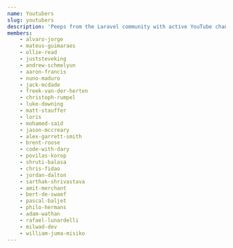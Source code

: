 ```yaml
---
name: Youtubers
slug: youtubers
description: 'Peeps from the Laravel community with active YouTube channels.'
members:
    - alvaro-jorge
    - mateus-guimaraes
    - ollie-read
    - juststeveking
    - andrew-schmelyun
    - aaron-francis
    - nuno-maduro
    - jack-mcdade
    - freek-van-der-herten
    - christoph-rumpel
    - luke-downing
    - matt-stauffer
    - loris
    - mohamed-said
    - jason-mccreary
    - alex-garrett-smith
    - brent-roose
    - code-with-dary
    - povilas-korop
    - shruti-balasa
    - chris-fidao
    - jordan-dalton
    - sarthak-shrivastava
    - amit-merchant
    - bert-de-swaef
    - pascal-baljet
    - philo-hermans
    - adam-wathan
    - rafael-lunardelli
    - milwad-dev
    - william-juma-misiko
---
```

